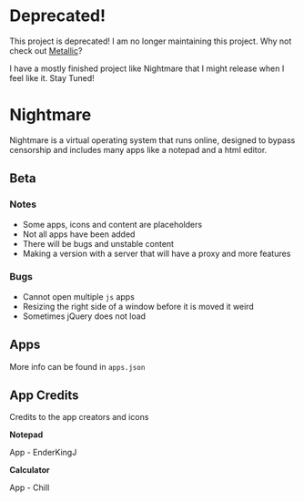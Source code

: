 # Deprecated!
This project is deprecated! I am no longer maintaining this project. Why not check out [Metallic](https://github.com/Metallic-Web/Metallic)?

I have a mostly finished project like Nightmare that I might release when I feel like it. Stay Tuned!

# Nightmare
Nightmare is a virtual operating system that runs online, designed to bypass censorship and includes many apps like a notepad and a html editor.

## Beta
### Notes
- Some apps, icons and content are placeholders
- Not all apps have been added
- There will be bugs and unstable content
- Making a version with a server that will have a proxy and more features
### Bugs
- Cannot open multiple `js` apps
- Resizing the right side of a window before it is moved it weird
- Sometimes jQuery does not load

## Apps
More info can be found in `apps.json`

## App Credits
Credits to the app creators and icons


**Notepad**

App - EnderKingJ

**Calculator**

App - Chill
